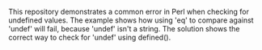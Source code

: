This repository demonstrates a common error in Perl when checking for undefined values. The example shows how using 'eq' to compare against 'undef' will fail, because 'undef' isn't a string. The solution shows the correct way to check for 'undef' using defined().